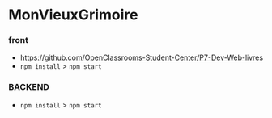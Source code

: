 # MonVieuxGrimoire
 
### front
- https://github.com/OpenClassrooms-Student-Center/P7-Dev-Web-livres
- `npm install` > `npm start`


### BACKEND
- `npm install` > `npm start`
